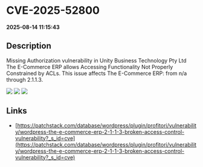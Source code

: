 # CVE-2025-52800

**2025-08-14 11:15:43**

## Description
Missing Authorization vulnerability in Unity Business Technology Pty Ltd The E-Commerce ERP allows Accessing Functionality Not Properly Constrained by ACLs. This issue affects The E-Commerce ERP: from n/a through 2.1.1.3.

![](https://img.shields.io/static/v1?label=Score&message=7.3&color=red)
![](https://img.shields.io/static/v1?label=Severity&message=HIGH&color=red)
![](https://img.shields.io/static/v1?label=CWE&message=Auth&color=green)

## Links
- [https://patchstack.com/database/wordpress/plugin/profitori/vulnerability/wordpress-the-e-commerce-erp-2-1-1-3-broken-access-control-vulnerability?_s_id=cve](https://patchstack.com/database/wordpress/plugin/profitori/vulnerability/wordpress-the-e-commerce-erp-2-1-1-3-broken-access-control-vulnerability?_s_id=cve)
